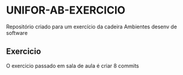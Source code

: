# UNIFOR-AB-EXERCICIO
Repositório criado para um exercício da cadeira Ambientes desenv de software

## Exercicio 
O exercicio passado em sala de aula é criar 8 commits
